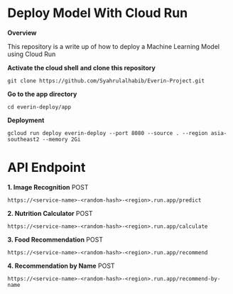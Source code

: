 # Deploy Model With Cloud Run

**Overview**

This repository is a write up of how to deploy a Machine Learning Model using Cloud Run

**Activate the cloud shell**
**and clone this repository**
```
git clone https://github.com/Syahrulalhabib/Everin-Project.git
```
**Go to the app directory**
```
cd everin-deploy/app
```
**Deployment** 
```
gcloud run deploy everin-deploy --port 8080 --source . --region asia-southeast2 --memory 2Gi
```

**API Endpoint**
========================================
**1. Image Recognition**
POST 
```
https://<service-name>-<random-hash>-<region>.run.app/predict
```

**2. Nutrition Calculator**
POST
```
https://<service-name>-<random-hash>-<region>.run.app/calculate
```

**3. Food Recommendation**
POST
```
https://<service-name>-<random-hash>-<region>.run.app/recommend
```

**4. Recommendation by Name**
POST
```
https://<service-name>-<random-hash>-<region>.run.app/recommend-by-name
```

